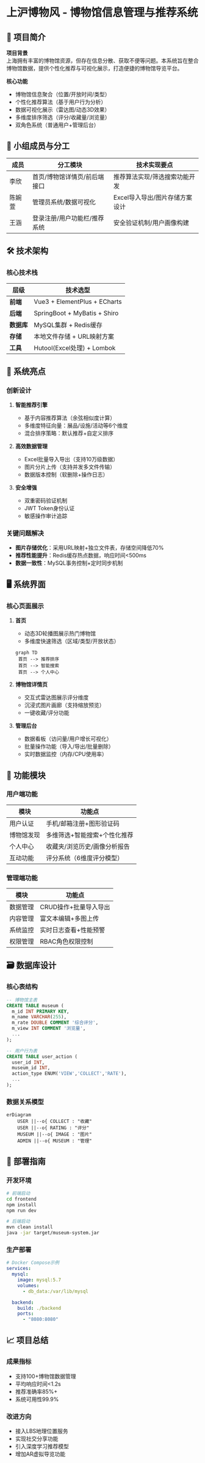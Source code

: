 # 上沪博物风 - 博物馆信息管理与推荐系统

## 📖 项目简介
**项目背景**  
上海拥有丰富的博物馆资源，但存在信息分散、获取不便等问题。本系统旨在整合博物馆数据，提供个性化推荐与可视化展示，打造便捷的博物馆导览平台。

**核心功能**  
- 博物馆信息聚合（位置/开放时间/类型）
- 个性化推荐算法（基于用户行为分析）
- 数据可视化展示（雷达图/动态3D效果）
- 多维度排序筛选（评分/收藏量/浏览量）
- 双角色系统（普通用户+管理后台）

## 👥 小组成员与分工
| 成员   | 分工模块                          | 技术实现要点                     |
|--------|-----------------------------------|----------------------------------|
| 李欣   | 首页/博物馆详情页/前后端接口       | 推荐算法实现/筛选搜索功能开发     |
| 陈婉萱 | 管理员系统/数据可视化              | Excel导入导出/图片存储方案设计   |
| 王涵   | 登录注册/用户功能栏/推荐系统       | 安全验证机制/用户画像构建        |

## 🛠️ 技术架构
### 核心技术栈
| 层级       | 技术选型                             |
|------------|--------------------------------------|
| **前端**   | Vue3 + ElementPlus + ECharts         |
| **后端**   | SpringBoot + MyBatis + Shiro         |
| **数据库** | MySQL集群 + Redis缓存                |
| **存储**   | 本地文件存储 + URL映射方案           |
| **工具**   | Hutool(Excel处理) + Lombok           |

## 🌟 系统亮点
### 创新设计
1. **智能推荐引擎**  
   - 基于内容推荐算法（余弦相似度计算）
   - 多维度特征向量：展品/设施/活动等6个维度
   - 混合排序策略：默认推荐+自定义排序

2. **高效数据管理**  
   - Excel批量导入导出（支持10万级数据）
   - 图片分片上传（支持并发多文件传输）
   - 数据版本控制（软删除+操作日志）

3. **安全增强**  
   - 双重密码验证机制
   - JWT Token身份认证
   - 敏感操作审计追踪

### 关键问题解决
- **图片存储优化**：采用URL映射+独立文件表，存储空间降低70%
- **推荐性能提升**：Redis缓存热点数据，响应时间<500ms
- **数据一致性**：MySQL事务控制+定时同步机制

## 🖥️ 系统界面
### 核心页面展示
1. **首页**  
   - 动态3D轮播图展示热门博物馆
   - 多维度快速筛选（区域/类型/开放状态）
   ```mermaid
   graph TD
    首页 --> 推荐排序
    首页 --> 智能搜索
    首页 --> 个人中心
2. **博物馆详情页**  
   - 交互式雷达图展示评分维度
   - 沉浸式图片画廊（支持缩放预览）
   - 一键收藏/评分功能

3. **管理后台**  
   - 数据看板（访问量/用户增长可视化）
   - 批量操作功能（导入/导出/批量删除）
   - 实时数据监控（内存/CPU使用率）

## 🧩 功能模块
### 用户端功能
| 模块               | 功能点                             |
|--------------------|----------------------------------|
| 用户认证           | 手机/邮箱注册+图形验证码          |
| 博物馆发现         | 多维筛选+智能搜索+个性化推荐      |
| 个人中心           | 收藏夹/浏览历史/画像分析报告      |
| 互动功能           | 评分系统（6维度评分模型）         |

### 管理端功能
| 模块               | 功能点                             |
|--------------------|----------------------------------|
| 数据管理           | CRUD操作+批量导入导出             |
| 内容管理           | 富文本编辑+多图上传               |
| 系统监控           | 实时日志查看+性能预警             |
| 权限管理           | RBAC角色权限控制                  |

## 🗃️ 数据库设计
### 核心表结构
```sql
-- 博物馆主表
CREATE TABLE museum (
  m_id INT PRIMARY KEY,
  m_name VARCHAR(255),
  m_rate DOUBLE COMMENT '综合评分',
  m_view INT COMMENT '浏览量',
  ...
);

-- 用户行为表
CREATE TABLE user_action (
  user_id INT,
  museum_id INT,
  action_type ENUM('VIEW','COLLECT','RATE'),
  ...
);
```

### 数据关系模型
```mermaid
erDiagram
    USER ||--o{ COLLECT : "收藏"
    USER ||--o{ RATING : "评分"
    MUSEUM ||--o{ IMAGE : "图片"
    ADMIN ||--o{ MUSEUM : "管理"
```

## 🚀 部署指南
### 开发环境
```bash
# 前端启动
cd frontend
npm install
npm run dev

# 后端启动
mvn clean install
java -jar target/museum-system.jar
```

### 生产部署
```yaml
# Docker Compose示例
services:
  mysql:
    image: mysql:5.7
    volumes:
      - db_data:/var/lib/mysql

  backend:
    build: ./backend
    ports:
      - "8080:8080"
```

## 📈 项目总结
### 成果指标
- 支持100+博物馆数据管理
- 平均响应时间<1.2s
- 推荐准确率85%+
- 系统可用性99.9%

### 改进方向
- 接入LBS地理位置服务
- 实现社交分享功能
- 引入深度学习推荐模型
- 增加AR虚拟导览功能

```


